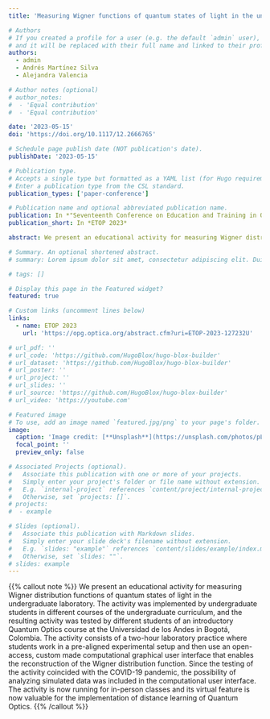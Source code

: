 ```yaml
---
title: 'Measuring Wigner functions of quantum states of light in the undergraduate lab'

# Authors
# If you created a profile for a user (e.g. the default `admin` user), write the username (folder name) here
# and it will be replaced with their full name and linked to their profile.
authors:
  - admin
  - Andrés Martínez Silva
  - Alejandra Valencia

# Author notes (optional)
# author_notes:
#  - 'Equal contribution'
#  - 'Equal contribution'

date: '2023-05-15'
doi: 'https://doi.org/10.1117/12.2666765'

# Schedule page publish date (NOT publication's date).
publishDate: '2023-05-15'

# Publication type.
# Accepts a single type but formatted as a YAML list (for Hugo requirements).
# Enter a publication type from the CSL standard.
publication_types: ['paper-conference']

# Publication name and optional abbreviated publication name.
publication: In *"Seventeenth Conference on Education and Training in Optics and Photonics"*
publication_short: In *ETOP 2023*

abstract: We present an educational activity for measuring Wigner distribution functions of quantum states of light in the undergraduate laboratory. The activity was implemented by undergraduate students in different courses of the undergraduate curriculum, and the resulting activity was tested by different students of an introductory Quantum Optics course at the Universidad de los Andes in Bogotá, Colombia. The activity consists of a two-hour laboratory practice where students work in a pre-aligned experimental setup and then use an open-access, custom made computational graphical user interface that enables the reconstruction of the Wigner distribution function. Since the testing of the activity coincided with the COVID-19 pandemic, the possibility of analyzing simulated data was included in the computational user interface. The activity is now running for in-person classes and its virtual feature is now valuable for the implementation of distance learning of Quantum Optics.

# Summary. An optional shortened abstract.
# summary: Lorem ipsum dolor sit amet, consectetur adipiscing elit. Duis posuere tellus ac convallis placerat. Proin tincidunt magna sed ex sollicitudin condimentum.

# tags: []

# Display this page in the Featured widget?
featured: true

# Custom links (uncomment lines below)
links:
  - name: ETOP 2023
    url: 'https://opg.optica.org/abstract.cfm?uri=ETOP-2023-127232U'

# url_pdf: ''
# url_code: 'https://github.com/HugoBlox/hugo-blox-builder'
# url_dataset: 'https://github.com/HugoBlox/hugo-blox-builder'
# url_poster: ''
# url_project: ''
# url_slides: ''
# url_source: 'https://github.com/HugoBlox/hugo-blox-builder'
# url_video: 'https://youtube.com'

# Featured image
# To use, add an image named `featured.jpg/png` to your page's folder.
image:
  caption: 'Image credit: [**Unsplash**](https://unsplash.com/photos/pLCdAaMFLTE)'
  focal_point: ''
  preview_only: false

# Associated Projects (optional).
#   Associate this publication with one or more of your projects.
#   Simply enter your project's folder or file name without extension.
#   E.g. `internal-project` references `content/project/internal-project/index.md`.
#   Otherwise, set `projects: []`.
# projects:
#  - example

# Slides (optional).
#   Associate this publication with Markdown slides.
#   Simply enter your slide deck's filename without extension.
#   E.g. `slides: "example"` references `content/slides/example/index.md`.
#   Otherwise, set `slides: ""`.
# slides: example
---
```


{{% callout note %}}
We present an educational activity for measuring Wigner distribution functions of quantum states of light in the undergraduate laboratory. The activity was implemented by undergraduate students in different courses of the undergraduate curriculum, and the resulting activity was tested by different students of an introductory Quantum Optics course at the Universidad de los Andes in Bogotá, Colombia. The activity consists of a two-hour laboratory practice where students work in a pre-aligned experimental setup and then use an open-access, custom made computational graphical user interface that enables the reconstruction of the Wigner distribution function. Since the testing of the activity coincided with the COVID-19 pandemic, the possibility of analyzing simulated data was included in the computational user interface. The activity is now running for in-person classes and its virtual feature is now valuable for the implementation of distance learning of Quantum Optics.
{{% /callout %}}


